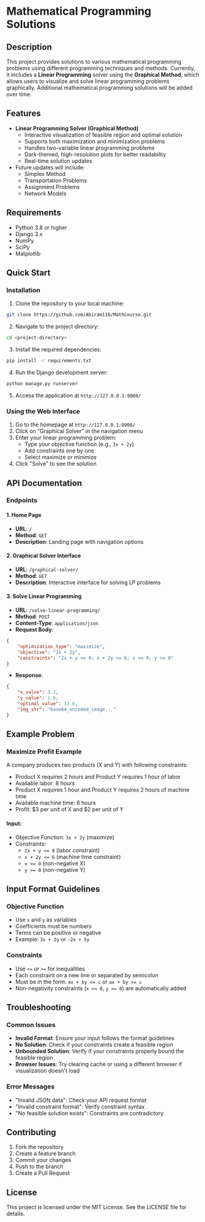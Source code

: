 # Mathematical Programming Solutions

## Description
This project provides solutions to various mathematical programming problems using different programming techniques and methods. Currently, it includes a **Linear Programming** solver using the **Graphical Method**, which allows users to visualize and solve linear programming problems graphically. Additional mathematical programming solutions will be added over time.

## Features
* **Linear Programming Solver (Graphical Method)**
  * Interactive visualization of feasible region and optimal solution
  * Supports both maximization and minimization problems
  * Handles two-variable linear programming problems
  * Dark-themed, high-resolution plots for better readability
  * Real-time solution updates
* Future updates will include:
  * Simplex Method
  * Transportation Problems
  * Assignment Problems
  * Network Models

## Requirements
* Python 3.8 or higher
* Django 3.x
* NumPy
* SciPy
* Matplotlib

## Quick Start

### Installation

1. Clone the repository to your local machine:
```bash
git clone https://github.com/Abiram116/MathCourse.git
```

2. Navigate to the project directory:
```bash
cd <project-directory>
```

3. Install the required dependencies:
```bash
pip install -r requirements.txt
```

4. Run the Django development server:
```bash
python manage.py runserver
```

5. Access the application at `http://127.0.0.1:8000/`

### Using the Web Interface

1. Go to the homepage at `http://127.0.0.1:8000/`
2. Click on "Graphical Solver" in the navigation menu
3. Enter your linear programming problem:
   * Type your objective function (e.g., `3x + 2y`)
   * Add constraints one by one
   * Select maximize or minimize
4. Click "Solve" to see the solution

## API Documentation

### Endpoints

#### 1. Home Page
- **URL**: `/`
- **Method**: `GET`
- **Description**: Landing page with navigation options

#### 2. Graphical Solver Interface
- **URL**: `/graphical-solver/`
- **Method**: `GET`
- **Description**: Interactive interface for solving LP problems

#### 3. Solve Linear Programming
- **URL**: `/solve-linear-programming/`
- **Method**: `POST`
- **Content-Type**: `application/json`
- **Request Body**:
```json
{
    "optimization_type": "maximize",
    "objective": "3x + 2y",
    "constraints": "2x + y <= 8; x + 2y <= 6; x >= 0; y >= 0"
}
```
- **Response**:
```json
{
    "x_value": 3.2,
    "y_value": 1.6,
    "optimal_value": 13.6,
    "img_str": "base64_encoded_image..."
}
```

## Example Problem

### Maximize Profit Example
A company produces two products (X and Y) with following constraints:
* Product X requires 2 hours and Product Y requires 1 hour of labor
* Available labor: 8 hours
* Product X requires 1 hour and Product Y requires 2 hours of machine time
* Available machine time: 6 hours
* Profit: $3 per unit of X and $2 per unit of Y

#### Input:
- Objective Function: `3x + 2y` (maximize)
- Constraints:
  * `2x + y <= 8` (labor constraint)
  * `x + 2y <= 6` (machine time constraint)
  * `x >= 0` (non-negative X)
  * `y >= 0` (non-negative Y)

## Input Format Guidelines

### Objective Function
- Use `x` and `y` as variables
- Coefficients must be numbers
- Terms can be positive or negative
- Example: `3x + 2y` or `-2x + 5y`

### Constraints
- Use `<=` or `>=` for inequalities
- Each constraint on a new line or separated by semicolon
- Must be in the form: `ax + by <= c` or `ax + by >= c`
- Non-negativity constraints (`x >= 0`, `y >= 0`) are automatically added

## Troubleshooting

### Common Issues
* **Invalid Format**: Ensure your input follows the format guidelines
* **No Solution**: Check if your constraints create a feasible region
* **Unbounded Solution**: Verify if your constraints properly bound the feasible region
* **Browser Issues**: Try clearing cache or using a different browser if visualization doesn't load

### Error Messages
* "Invalid JSON data": Check your API request format
* "Invalid constraint format": Verify constraint syntax
* "No feasible solution exists": Constraints are contradictory

## Contributing
1. Fork the repository
2. Create a feature branch
3. Commit your changes
4. Push to the branch
5. Create a Pull Request

## License
This project is licensed under the MIT License. See the LICENSE file for details.
